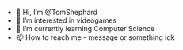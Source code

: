 - 👋 Hi, I’m @TomShephard
- 👀 I’m interested in videogames
- 🌱 I’m currently learning Computer Science
- 📫 How to reach me - message or something idk

<!---
TomShephard/TomShephard is a ✨ special ✨ repository because its `README.md` (this file) appears on your GitHub profile.
You can click the Preview link to take a look at your changes.
--->
